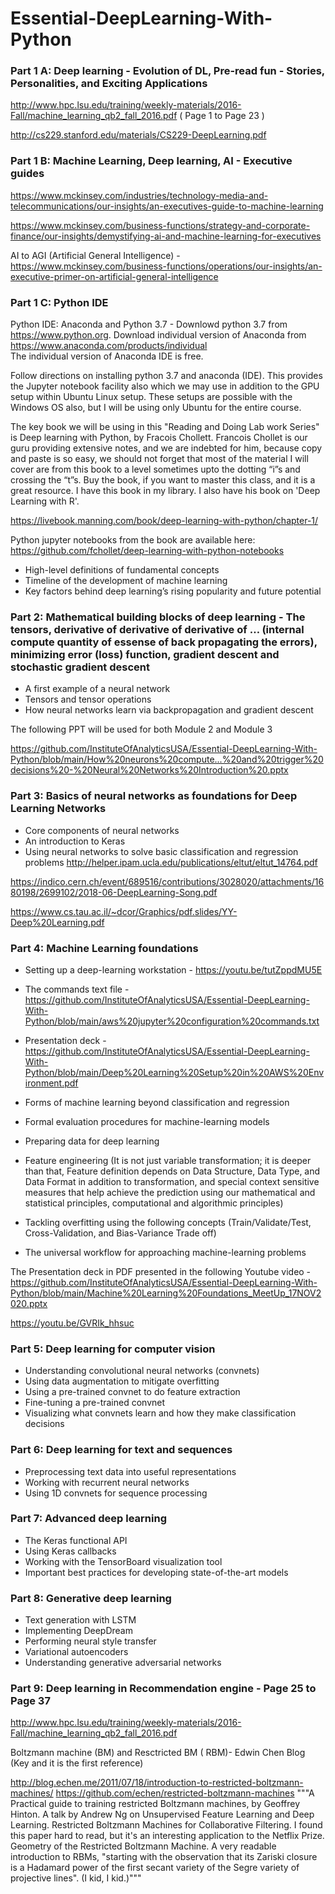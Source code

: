 # Essential-DeepLearning-With-Python



### Part 1 A: Deep learning - Evolution of DL, Pre-read fun - Stories, Personalities, and Exciting Applications

http://www.hpc.lsu.edu/training/weekly-materials/2016-Fall/machine_learning_qb2_fall_2016.pdf ( Page 1 to Page 23 )

http://cs229.stanford.edu/materials/CS229-DeepLearning.pdf 

### Part 1 B: Machine Learning, Deep learning, AI - Executive guides

https://www.mckinsey.com/industries/technology-media-and-telecommunications/our-insights/an-executives-guide-to-machine-learning 

https://www.mckinsey.com/business-functions/strategy-and-corporate-finance/our-insights/demystifying-ai-and-machine-learning-for-executives 

AI to AGI (Artificial General Intelligence) - https://www.mckinsey.com/business-functions/operations/our-insights/an-executive-primer-on-artificial-general-intelligence


### Part 1 C: Python IDE 

Python IDE: Anaconda and Python 3.7 - Downlowd python 3.7 from https://www.python.org. Download individual version of Anaconda from https://www.anaconda.com/products/individual  
The individual version of Anaconda IDE is free.

Follow directions on installing python 3.7 and anaconda (IDE).  This provides the Jupyter notebook facility also which we may use in addition to the GPU setup within Ubuntu Linux setup.   These setups are possible with the Windows OS also, but I will be using only Ubuntu for the entire course. 

The key book we will be using in this "Reading and Doing Lab work Series" is 
Deep learning with Python, by Fracois Chollett.  Francois Chollet is our guru providing extensive notes, and we are indebted for him, because copy and paste is so easy, we should not forget that most of the material I will cover are from this book to a level sometimes upto the dotting “i”s and crossing the “t”s. Buy the book, if you want to master this class, and it is a great resource. I have this book in my library. I also have his book on 'Deep Learning with R'. 

https://livebook.manning.com/book/deep-learning-with-python/chapter-1/ 

Python jupyter notebooks from the book are available here: https://github.com/fchollet/deep-learning-with-python-notebooks 


- High-level definitions of fundamental concepts
- Timeline of the development of machine learning
- Key factors behind deep learning’s rising popularity and future potential

### Part 2:  Mathematical building blocks of deep learning - The tensors, derivative of derivative of derivative of … (internal compute quantity of essense of back propagating the errors), minimizing error (loss) function, gradient descent and stochastic gradient descent 

- A first example of a neural network
- Tensors and tensor operations
- How neural networks learn via backpropagation and gradient descent

The following PPT will be used for both Module 2 and Module 3

https://github.com/InstituteOfAnalyticsUSA/Essential-DeepLearning-With-Python/blob/main/How%20neurons%20compute...%20and%20trigger%20decisions%20-%20Neural%20Networks%20Introduction%20.pptx 

### Part 3: Basics of neural networks as foundations for Deep Learning Networks 


- Core components of neural networks
- An introduction to Keras
- Using neural networks to solve basic classification and regression problems
http://helper.ipam.ucla.edu/publications/eltut/eltut_14764.pdf 
 
https://indico.cern.ch/event/689516/contributions/3028020/attachments/1680198/2699102/2018-06-DeepLearning-Song.pdf 

https://www.cs.tau.ac.il/~dcor/Graphics/pdf.slides/YY-Deep%20Learning.pdf 


### Part 4:  Machine Learning foundations

- Setting up a deep-learning workstation - https://youtu.be/tutZppdMU5E 
- The commands text file - https://github.com/InstituteOfAnalyticsUSA/Essential-DeepLearning-With-Python/blob/main/aws%20jupyter%20configuration%20commands.txt 
- Presentation deck - https://github.com/InstituteOfAnalyticsUSA/Essential-DeepLearning-With-Python/blob/main/Deep%20Learning%20Setup%20in%20AWS%20Environment.pdf 

- Forms of machine learning beyond classification and regression
- Formal evaluation procedures for machine-learning models
- Preparing data for deep learning
- Feature engineering (It is not just variable transformation; it is deeper than that, Feature definition depends on Data Structure, Data Type, and Data Format in addition to transformation, and special context sensitive measures that help achieve the prediction using our mathematical and statistical principles, computational and algorithmic principles)
- Tackling overfitting using the following concepts (Train/Validate/Test, Cross-Validation, and Bias-Variance Trade off)
- The universal workflow for approaching machine-learning problems

The Presentation deck in PDF presented in the following Youtube video - https://github.com/InstituteOfAnalyticsUSA/Essential-DeepLearning-With-Python/blob/main/Machine%20Learning%20Foundations_MeetUp_17NOV2020.pptx 

https://youtu.be/GVRIk_hhsuc   


### Part 5: Deep learning for computer vision

- Understanding convolutional neural networks (convnets)
- Using data augmentation to mitigate overfitting
- Using a pre-trained convnet to do feature extraction
- Fine-tuning a pre-trained convnet
- Visualizing what convnets learn and how they make classification decisions

### Part 6: Deep learning for text and sequences

- Preprocessing text data into useful representations
- Working with recurrent neural networks
- Using 1D convnets for sequence processing

### Part 7: Advanced deep learning 

- The Keras functional API
- Using Keras callbacks
- Working with the TensorBoard visualization tool
- Important best practices for developing state-of-the-art models

### Part 8:   Generative deep learning 

- Text generation with LSTM
- Implementing DeepDream
- Performing neural style transfer
- Variational autoencoders
- Understanding generative adversarial networks


### Part 9: Deep learning in Recommendation engine - Page 25 to Page 37

http://www.hpc.lsu.edu/training/weekly-materials/2016-Fall/machine_learning_qb2_fall_2016.pdf 

Boltzmann machine (BM) and Resctricted BM ( RBM)- Edwin Chen Blog (Key and it is the first reference)

http://blog.echen.me/2011/07/18/introduction-to-restricted-boltzmann-machines/ 
https://github.com/echen/restricted-boltzmann-machines 
"""A Practical guide to training restricted Boltzmann machines, by Geoffrey Hinton.
A talk by Andrew Ng on Unsupervised Feature Learning and Deep Learning.
Restricted Boltzmann Machines for Collaborative Filtering. I found this paper hard to read, but it's an interesting application to the Netflix Prize.
Geometry of the Restricted Boltzmann Machine. A very readable introduction to RBMs, "starting with the observation that its Zariski closure is a Hadamard power of the first secant variety of the Segre variety of projective lines". (I kid, I kid.)"""


